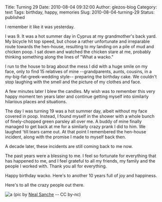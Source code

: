 Title: Turning 29
Date: 2010-08-04 09:32:00
Author: glezos-blog
Category: text
Tags: birthday, happy, memories
Slug: 2010-08-04-turning-29
Status: published

I remember it like it was yesterday.

I was 9. It was a hot summer day in Cyprus at my grandmother's back yard. My bicycle hit top speed, but chose a rather unfortunate and irreparable route towards the hen-house, resulting to my landing on a pile of mud and chicken poop. I sat down and watched the chicken stare at me, probably thinking something along the lines of "What a wacko."

I run to the house to brag about the mess I did with a huge smile on my face, only to find 15 relatives of mine --grandparents, aunts, cousins, in a my-big-fat-greek-wedding style-- preparing the birthday cake. We couldn't stop laughing with the smell and the picture of my clothes and face.

A few minutes later I blew the candles. My wish was to remember this very happy moment ten years later and continue getting myself into similarly hilarious places and situations.

The day I was turning 19 was a hot summer day, albeit without my face covered in poop. Instead, I found myself in the shower with a whole bunch of finely-chopped green parsley all over me. A buddy of mine finally managed to get back at me for a similarly crazy prank I did to him. We laughed 'till tears came out. At that point I remembered the hen-house incident, along with the promise I made to myself back then.

A decade later, these incidents are still coming back to me now.

The past years were a blessing to me. I feel so fortunate for everything that has happened to me, and I feel grateful to all my friends, my family and the people I worked with. Thank you all for everything.

Happy birthday wacko. Here's to another 10 years full of joy and happiness.

Here's to all the crazy people out there.

![a](http://farm3.static.flickr.com/2032/2428524045_5578b34898.jpg)
(pic by [Neal Sanche](http://www.flickr.com/photos/thorinside/) -- CC by-nc)

